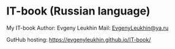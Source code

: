 # IT-book (Russian language)
My IT-book 
Author: Evgeny Leukhin
Mail: EvgenyLeukhin@ya.ru

GutHub hosting:
https://evgenyleukhin.github.io/IT-book/
